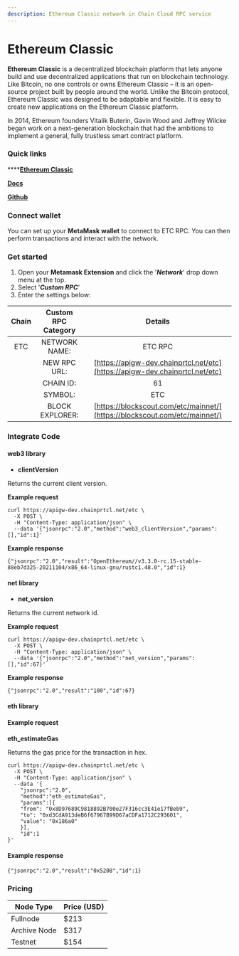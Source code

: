 ```yaml
---
description: Ethereum Classic network in Chain Cloud RPC service
---
```


# Ethereum Classic

**Ethereum Classic** is a decentralized blockchain platform that lets anyone build and use decentralized applications that run on blockchain technology. Like Bitcoin, no one controls or owns Ethereum Classic – it is an open-source project built by people around the world. Unlike the Bitcoin protocol, Ethereum Classic was designed to be adaptable and flexible. It is easy to create new applications on the Ethereum Classic platform.

In 2014, Ethereum founders Vitalik Buterin, Gavin Wood and Jeffrey Wilcke began work on a next-generation blockchain that had the ambitions to implement a general, fully trustless smart contract platform.

### Quick links[​](https://docs.chain.com/docs/cloud/supported-chains/ethereum-classic/#quick-links) <a href="#quick-links" id="quick-links"></a>

****[**Ethereum Classic**](https://ethereumclassic.org/)

****[**Docs**](https://docs.ethereumclassic.org/)****

****[**Github**](https://github.com/etclabscore)****

### Connect wallet[​](https://docs.chain.com/docs/cloud/supported-chains/ethereum-classic/#connect-wallet) <a href="#connect-wallet" id="connect-wallet"></a>

You can set up your **MetaMask wallet** to connect to ETC RPC. You can then perform transactions and interact with the network.

### Get started[​](https://docs.chain.com/docs/cloud/supported-chains/ethereum-classic/#get-started) <a href="#get-started" id="get-started"></a>

1. Open your **Metamask Extension** and click the '_**Network**_' drop down menu at the top.
2. Select '_**Custom RPC**_'
3. Enter the settings below:

| Chain | Custom RPC Category |                                   Details                                    |
| :---: | :-----------------: | :--------------------------------------------------------------------------: |
|  ETC  |    NETWORK NAME:    |                                   ETC RPC                                    |
|       |    NEW RPC URL:     | [https://apigw-dev.chainprtcl.net/etc](https://apigw-dev.chainprtcl.net/etc) |
|       |      CHAIN ID:      |                                      61                                      |
|       |       SYMBOL:       |                                     ETC                                      |
|       |   BLOCK EXPLORER:   |  [https://blockscout.com/etc/mainnet/](https://blockscout.com/etc/mainnet/)  |

### Integrate Code[​](https://docs.chain.com/docs/cloud/supported-chains/ethereum-classic/gnosis/#gnosis-1) <a href="#gnosis-1" id="gnosis-1"></a>

#### web3 library[​](https://docs.chain.com/docs/cloud/supported-chains/ethereum-classic/#web3-library) <a href="#web3-library" id="web3-library"></a>

* **clientVersion**

Returns the current client version.

**Example request**[**​**](https://docs.chain.com/docs/cloud/supported-chains/ethereum-classic/#example-request)

```
curl https://apigw-dev.chainprtcl.net/etc \
  -X POST \
  -H "Content-Type: application/json" \
  --data '{"jsonrpc":"2.0","method":"web3_clientVersion","params":[],"id":1}'
```

**Example response**[**​**](https://docs.chain.com/docs/cloud/supported-chains/ethereum-classic/#example-response)

```
{"jsonrpc":"2.0","result":"OpenEthereum//v3.3.0-rc.15-stable-88eb7d325-20211104/x86_64-linux-gnu/rustc1.48.0","id":1}
```

#### net library[​](https://docs.chain.com/docs/cloud/supported-chains/ethereum-classic/#net-library) <a href="#net-library" id="net-library"></a>

* **net\_version**

Returns the current network id.

**Example request**[**​**](https://docs.chain.com/docs/cloud/supported-chains/ethereum-classic/#example-request-1)

```
curl https://apigw-dev.chainprtcl.net/etc \
  -X POST \
  -H "Content-Type: application/json" \
  --data '{"jsonrpc":"2.0","method":"net_version","params":[],"id":67}'
```

**Example response**[**​**](https://docs.chain.com/docs/cloud/supported-chains/ethereum-classic/#example-response-1)

```
{"jsonrpc":"2.0","result":"100","id":67}
```

#### eth library[​](https://docs.chain.com/docs/cloud/supported-chains/ethereum-classic/#eth-library) <a href="#eth-library" id="eth-library"></a>

#### Example request[​](https://docs.chain.com/docs/cloud/supported-chains/ethereum-classic/#example-request-2) <a href="#example-request-2" id="example-request-2"></a>

**eth\_estimateGas**

Returns the gas price for the transaction in hex.

```
curl https://apigw-dev.chainprtcl.net/etc \
  -X POST \
  -H "Content-Type: application/json" \
  --data '{
    "jsonrpc":"2.0",
    "method":"eth_estimateGas",
    "params":[{
    "from": "0x8D97689C9818892B700e27F316cc3E41e17fBeb9",
    "to": "0xd3CdA913deB6f67967B99D67aCDFa1712C293601",
    "value": "0x186a0"
    }],
    "id":1
}'
```

#### Example response[​](https://docs.chain.com/docs/cloud/supported-chains/ethereum-classic/#example-response-2) <a href="#example-response-2" id="example-response-2"></a>

```
{"jsonrpc":"2.0","result":"0x5208","id":1}
```

### Pricing[​](https://docs.chain.com/docs/cloud/supported-chains/cronos/#pricing) <a href="#pricing" id="pricing"></a>

| Node Type             | Price (USD)          |
| --------------------- | ---------------------|
| Fullnode              | $213                 |
| Archive Node          | $317                 |
| Testnet               | $154                 |
